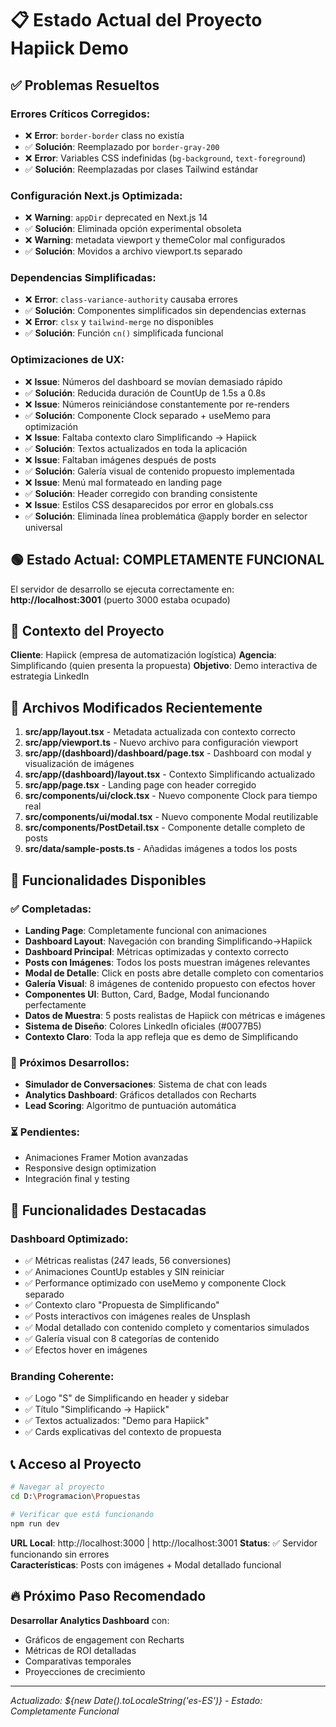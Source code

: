 # 📋 Estado Actual del Proyecto Hapiick Demo

## ✅ Problemas Resueltos

### Errores Críticos Corregidos:
- ❌ **Error**: `border-border` class no existía
- ✅ **Solución**: Reemplazado por `border-gray-200`
- ❌ **Error**: Variables CSS indefinidas (`bg-background`, `text-foreground`)
- ✅ **Solución**: Reemplazadas por clases Tailwind estándar

### Configuración Next.js Optimizada:
- ❌ **Warning**: `appDir` deprecated en Next.js 14
- ✅ **Solución**: Eliminada opción experimental obsoleta
- ❌ **Warning**: metadata viewport y themeColor mal configurados
- ✅ **Solución**: Movidos a archivo viewport.ts separado

### Dependencias Simplificadas:
- ❌ **Error**: `class-variance-authority` causaba errores
- ✅ **Solución**: Componentes simplificados sin dependencias externas
- ❌ **Error**: `clsx` y `tailwind-merge` no disponibles
- ✅ **Solución**: Función `cn()` simplificada funcional

### Optimizaciones de UX:
- ❌ **Issue**: Números del dashboard se movían demasiado rápido
- ✅ **Solución**: Reducida duración de CountUp de 1.5s a 0.8s
- ❌ **Issue**: Números reiniciándose constantemente por re-renders
- ✅ **Solución**: Componente Clock separado + useMemo para optimización
- ❌ **Issue**: Faltaba contexto claro Simplificando → Hapiick
- ✅ **Solución**: Textos actualizados en toda la aplicación
- ❌ **Issue**: Faltaban imágenes después de posts
- ✅ **Solución**: Galería visual de contenido propuesto implementada
- ❌ **Issue**: Menú mal formateado en landing page
- ✅ **Solución**: Header corregido con branding consistente
- ❌ **Issue**: Estilos CSS desaparecidos por error en globals.css
- ✅ **Solución**: Eliminada línea problemática @apply border en selector universal

## 🟢 Estado Actual: COMPLETAMENTE FUNCIONAL

El servidor de desarrollo se ejecuta correctamente en:
**http://localhost:3001** (puerto 3000 estaba ocupado)

## 🎯 Contexto del Proyecto

**Cliente**: Hapiick (empresa de automatización logística)
**Agencia**: Simplificando (quien presenta la propuesta)
**Objetivo**: Demo interactiva de estrategia LinkedIn

## 📂 Archivos Modificados Recientemente

1. **src/app/layout.tsx** - Metadata actualizada con contexto correcto
2. **src/app/viewport.ts** - Nuevo archivo para configuración viewport
3. **src/app/(dashboard)/dashboard/page.tsx** - Dashboard con modal y visualización de imágenes
4. **src/app/(dashboard)/layout.tsx** - Contexto Simplificando actualizado
5. **src/app/page.tsx** - Landing page con header corregido
6. **src/components/ui/clock.tsx** - Nuevo componente Clock para tiempo real
7. **src/components/ui/modal.tsx** - Nuevo componente Modal reutilizable
8. **src/components/PostDetail.tsx** - Componente detalle completo de posts
9. **src/data/sample-posts.ts** - Añadidas imágenes a todos los posts

## 🎯 Funcionalidades Disponibles

### ✅ Completadas:
- **Landing Page**: Completamente funcional con animaciones
- **Dashboard Layout**: Navegación con branding Simplificando→Hapiick
- **Dashboard Principal**: Métricas optimizadas y contexto correcto
- **Posts con Imágenes**: Todos los posts muestran imágenes relevantes
- **Modal de Detalle**: Click en posts abre detalle completo con comentarios
- **Galería Visual**: 8 imágenes de contenido propuesto con efectos hover
- **Componentes UI**: Button, Card, Badge, Modal funcionando perfectamente
- **Datos de Muestra**: 5 posts realistas de Hapiick con métricas e imágenes
- **Sistema de Diseño**: Colores LinkedIn oficiales (#0077B5)
- **Contexto Claro**: Toda la app refleja que es demo de Simplificando

### 🔄 Próximos Desarrollos:
- **Simulador de Conversaciones**: Sistema de chat con leads
- **Analytics Dashboard**: Gráficos detallados con Recharts
- **Lead Scoring**: Algoritmo de puntuación automática

### ⏳ Pendientes:
- Animaciones Framer Motion avanzadas
- Responsive design optimization
- Integración final y testing

## 🚀 Funcionalidades Destacadas

### Dashboard Optimizado:
- ✅ Métricas realistas (247 leads, 56 conversiones)
- ✅ Animaciones CountUp estables y SIN reiniciar
- ✅ Performance optimizado con useMemo y componente Clock separado
- ✅ Contexto claro "Propuesta de Simplificando"
- ✅ Posts interactivos con imágenes reales de Unsplash
- ✅ Modal detallado con contenido completo y comentarios simulados
- ✅ Galería visual con 8 categorías de contenido
- ✅ Efectos hover en imágenes

### Branding Coherente:
- ✅ Logo "S" de Simplificando en header y sidebar
- ✅ Título "Simplificando → Hapiick" 
- ✅ Textos actualizados: "Demo para Hapiick"
- ✅ Cards explicativas del contexto de propuesta

## 📞 Acceso al Proyecto

```bash
# Navegar al proyecto
cd D:\Programacion\Propuestas

# Verificar que está funcionando
npm run dev
```

**URL Local**: http://localhost:3000 | http://localhost:3001 
**Status**: ✅ Servidor funcionando sin errores  
**Características**: Posts con imágenes + Modal detallado funcional

## 🔥 Próximo Paso Recomendado

**Desarrollar Analytics Dashboard** con:
- Gráficos de engagement con Recharts
- Métricas de ROI detalladas  
- Comparativas temporales
- Proyecciones de crecimiento

---
*Actualizado: ${new Date().toLocaleString('es-ES')} - Estado: Completamente Funcional* 
